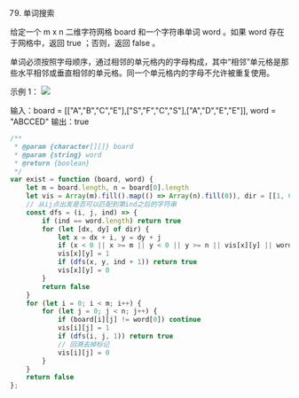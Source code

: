79. 单词搜索

给定一个 m x n 二维字符网格 board 和一个字符串单词 word 。如果 word 存在于网格中，返回 true ；否则，返回 false 。

单词必须按照字母顺序，通过相邻的单元格内的字母构成，其中“相邻”单元格是那些水平相邻或垂直相邻的单元格。同一个单元格内的字母不允许被重复使用。

 

示例 1：
![](https://assets.leetcode.com/uploads/2020/11/04/word2.jpg)

输入：board = [["A","B","C","E"],["S","F","C","S"],["A","D","E","E"]], word = "ABCCED"
输出：true

```js
/**
 * @param {character[][]} board
 * @param {string} word
 * @return {boolean}
 */
var exist = function (board, word) {
    let m = board.length, n = board[0].length
    let vis = Array(m).fill().map(() => Array(n).fill(0)), dir = [[1, 0], [-1, 0], [0, 1], [0, -1]]
    // 从ij点出发是否可以匹配到第ind之后的字符串
    const dfs = (i, j, ind) => {
        if (ind == word.length) return true
        for (let [dx, dy] of dir) {
            let x = dx + i, y = dy + j
            if (x < 0 || x >= m || y < 0 || y >= n || vis[x][y] || word[ind] != board[x][y]) continue
            vis[x][y] = 1
            if (dfs(x, y, ind + 1)) return true
            vis[x][y] = 0
        }
        return false
    }
    for (let i = 0; i < m; i++) {
        for (let j = 0; j < n; j++) {
            if (board[i][j] != word[0]) continue
            vis[i][j] = 1
            if (dfs(i, j, 1)) return true
            // 回溯去掉标记
            vis[i][j] = 0
        }
    }
    return false
};